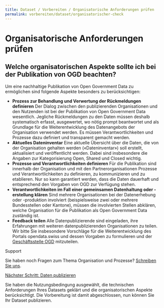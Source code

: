 ```yaml
---
title: Dataset / Vorbereiten / Organisatorische Anforderungen prüfen
permalink: vorbereiten/dataset/organisatorischer-check
---
```


# Organisatorische Anforderungen prüfen

## Welche organisatorischen Aspekte sollte ich bei der Publikation von OGD beachten?

Um eine nachhaltige Publikation von Open Government Data zu ermöglichen sind
folgende Aspekte besonders zu berücksichtigen:

- **Prozess zur Behandlung und Verwertung der Rückmeldungen definieren**
  Der Dialog zwischen den publizierenden Organisationen und den Nutzenden
  ist bei der Publikation von Open Government Data wesentlich. Jegliche
  Rückmeldungen zu den Daten müssen deshalb systematisch erfasst, ausgewertet,
  wo nötig prompt beantwortet und als Grundlage für die Weiterentwicklung
  des Datenangebots der Organisation verwendet werden. Es müssen Verantwortlichkeiten
  und Prozesse dazu definiert und transparent gemacht werden.
- **Aktuelles Dateninventar**
  Eine aktuelle Übersicht über die Daten, die von der Organisation
  gehalten werden («Dateninventar») soll erstellt, aktualisiert und
  veröffentlicht werden. Dabei sind insbesondere die Angaben zur
  Kategorisierung Open, Shared und Closed wichtig.
- **Prozesse und Verantwortlichkeiten definieren**
  Für die Publikation sind innerhalb der Organisation und mit den
  Partnerorganisationen Prozesse und Verantwortlichkeiten zu definieren, zu
  kommunizieren und zu etablieren. Nur so kann garantiert werden, dass die
  Daten dauerhaft und entsprechend den Vorgaben von OGD zur Verfügung stehen.
- **Verantwortlichkeiten im Fall einer gemeinsamen Datenhaltung oder -erstellung klären**
  Sind mehrere Organisationen bei der Datenerhebung oder -produktion
  involviert (beispielsweise zwei oder mehrere Bundesstellen oder Kantone),
  müssen die involvierten Stellen abklären, welche Organisation für die Publikation
  als Open Government Data zuständig ist.
- **Feedback teilen**
  Alle Datenpublizierende sind eingeladen, ihre Erfahrungen mit weiteren
  datenpublizierenden Organisationen zu teilen. Wir bitte Sie insbesondere Vorschläge
  für die Weiterentwicklung des Portals opendata.swiss und dessen Vorgaben zu
  formulieren und der
  [Geschäftsstelle OGD](../../glossar/begriffe.md#term-Geschaftsstelle-Open-Government-Data-OGD)
  mitzuteilen.

Support

Sie haben noch Fragen zum Thema Organisation und Prozesse?
[Schreiben Sie uns](mailto:opendata@bfs.admin.ch).

[Nächster Schritt: Daten publizieren](../../publizieren/publizieren.md)

Sie haben die Nutzungsbedingung ausgewählt, die technischen Anforderungen
Ihres Datasets geklärt und die organisatorischen Aspekte berücksichtigt.
Die Vorbereitung ist damit abgeschlossen,
nun können Sie Ihr Dataset publizieren.

